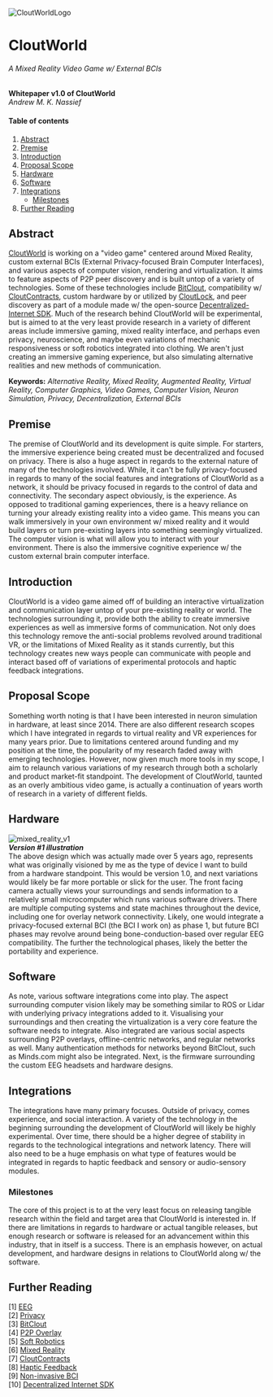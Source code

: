 ![CloutWorldLogo](https://avatars.githubusercontent.com/u/84701438?s=200&v=4.png)
# CloutWorld
###### A Mixed Reality Video Game w/ External BCIs

**Whitepaper v1.0 of CloutWorld** \
*Andrew M. K. Nassief*

#### Table of contents
1. [Abstract](https://github.com/CloutWorld/Whitepaper#abstract)
2. [Premise](https://github.com/CloutWorld/Whitepaper#premise)
3. [Introduction](https://github.com/CloutWorld/Whitepaper#introduction)
4. [Proposal Scope](https://github.com/CloutWorld/Whitepaper#proposal-scope)
5. [Hardware](https://github.com/CloutWorld/Whitepaper#hardware)
6. [Software](https://github.com/CloutWorld/Whitepaper#software)
7. [Integrations](https://github.com/CloutWorld/Whitepaper#integrations)
    - [Milestones](https://github.com/CloutWorld/Whitepaper#integrations)
8. [Further Reading](https://github.com/CloutWorld/Whitepaper#further-reading)

## Abstract
[CloutWorld](https://bitclout.com/u/CloutWorld) is working on a "video game" centered around Mixed Reality, custom external BCIs (External Privacy-focused Brain Computer Interfaces), and various aspects of computer vision, rendering and virtualization. It aims to feature aspects of P2P peer discovery and is built untop of a variety of technologies. Some of these technologies include [BitClout](https://bitclout.com/), compatibility w/ [CloutContracts](https://cloutcontracts.github.io/), custom hardware by or utilized by [CloutLock](https://bitclout.com/u/CloutLock), and peer discovery as part of a module made w/ the open-source [Decentralized-Internet SDK](https://github.com/Lonero-Team/Decentralized-Internet). Much of the research behind CloutWorld will be experimental, but is aimed to at the very least provide research in a variety of different areas include immersive gaming, mixed reality interface, and perhaps even privacy, neuroscience, and maybe even variations of mechanic responsiveness or soft robotics integrated into clothing. We aren't just creating an immersive gaming experience, but also simulating alternative realities and new methods of communication.

**Keywords:** *Alternative Reality, Mixed Reality, Augmented Reality, Virtual Reality, Computer Graphics, Video Games, Computer Vision, Neuron Simulation, Privacy, Decentralization, External BCIs*

## Premise
The premise of CloutWorld and its development is quite simple. For starters, the immersive experience being created must be decentralized and focused on privacy. There is also a huge aspect in regards to the external nature of many of the technologies involved. While, it can't be fully privacy-focused in regards to many of the social features and integrations of CloutWorld as a network, it should be privacy focused in regards to the control of data and connectivity. The secondary aspect obviously, is the experience. As opposed to traditional gaming experiences, there is a heavy reliance on turning your already existing reality into a video game. This means you can walk immersively in your own environment w/ mixed reality and it would build layers or turn pre-existing layers into something seemingly virtualized. The computer vision is what will allow you to interact with your environment. There is also the immersive cognitive experience w/ the custom external brain computer interface.

## Introduction
CloutWorld is a video game aimed off of building an interactive virtualization and communication layer untop of your pre-existing reality or world. The technologies surrounding it, provide both the ability to create immersive experiences as well as immersive forms of communication. Not only does this technology remove the anti-social problems revolved around traditional VR, or the limitations of Mixed Reality as it stands currently, but this technology creates new ways people can communicate with people and interact based off of variations of experimental protocols and haptic feedback integrations.

## Proposal Scope
Something worth noting is that I have been interested in neuron simulation in hardware, at least since 2014. There are also different research scopes which I have integrated in regards to virtual reality and VR experiences for many years prior. Due to limitations centered around funding and my position at the time, the popularity of my research faded away with emerging technologies. However, now given much more tools in my scope, I aim to relaunch various variations of my research through both a scholarly and product market-fit standpoint. The development of CloutWorld, taunted as an overly ambitious video game, is actually a continuation of years worth of research in a variety of different fields.

## Hardware
![mixed_reality_v1](https://user-images.githubusercontent.com/12502053/119936736-a36fb880-bf57-11eb-9452-3d24f54763f2.jpg) \
***Version #1 illustration*** \
The above design which was actually made over 5 years ago, represents what was originally visioned by me as the type of device I want to build from a hardware standpoint. This would be version 1.0, and next variations would likely be far more portable or slick for the user. The front facing camera actually views your surroundings and sends information to a relatively small microcomputer which runs various software drivers. There are multiple computing systems and state machines throughout the device, including one for overlay network connectivity. Likely, one would integrate a privacy-focused external BCI (the BCI I work on) as phase 1, but future BCI phases may revolve around being bone-conduction-based over regular EEG compatibility. The further the technological phases, likely the better the portability and experience.

## Software
As note, various software integrations come into play. The aspect surrounding computer vision likely may be something similar to ROS or Lidar with underlying privacy integrations added to it. Visualising your surroundings and then creating the virtualization is a very core feature the software needs to integrate. Also integrated are various social aspects surrounding P2P overlays, offline-centric networks, and regular networks as well. Many authentication methods for networks beyond BitClout, such as Minds.com might also be integrated. Next, is the firmware surrounding the custom EEG headsets and hardware designs. 

## Integrations
The integrations have many primary focuses. Outside of privacy, comes experience, and social interaction. A variety of the technology in the beginning surrounding the development of CloutWorld will likely be highly experimental. Over time, there should be a higher degree of stability in regards to the technological integrations and network latency. There will also need to be a huge emphasis on what type of features would be integrated in regards to haptic feedback and sensory or audio-sensory modules. 

### Milestones
The core of this project is to at the very least focus on releasing tangible research within the field and target area that CloutWorld is interested in. If there are limitations in regards to hardware or actual tangible releases, but enough research or software is released for an advancement within this industry, that in itself is a success. There is an emphasis however, on actual development, and hardware designs in relations to CloutWorld along w/ the software.

## Further Reading
[1] [EEG](https://kidshealth.org/en/parents/eeg.html) \
[2] [Privacy](http://www.aaronsw.com/) \
[3] [BitClout](https://bitclout.com/) \
[4] [P2P Overlay](https://link.springer.com/referenceworkentry/10.1007%2F978-0-387-39940-9_1215) \
[5] [Soft Robotics](https://www.vinerobots.org/) \
[6] [Mixed Reality](https://en.wikipedia.org/wiki/Mixed_reality) \
[7] [CloutContracts](https://cloutcontracts.github.io/) \
[8] [Haptic Feedback](https://en.wikipedia.org/wiki/Haptic_technology) \
[9] [Non-invasive BCI](https://en.wikipedia.org/wiki/Brain%E2%80%93computer_interface#Non-invasive_BCIs) \
[10] [Decentralized Internet SDK](https://github.com/Lonero-Team/Decentralized-Internet)
